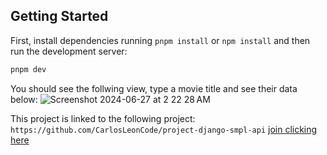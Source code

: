 ## Getting Started

First, install dependencies running `pnpm install` or `npm install` and then run the development server:

```bash
pnpm dev
```

You should see the follwing view, type a movie title and see their data below:
![Screenshot 2024-06-27 at 2 22 28 AM](https://github.com/CarlosLeonCode/prjct-django-api-front/assets/40130036/1732b7cb-ff4e-45a5-9eef-052bbe577dac)

This project is linked to the following project: `https://github.com/CarlosLeonCode/project-django-smpl-api`
[join clicking here](https://github.com/CarlosLeonCode/project-django-smpl-api)
